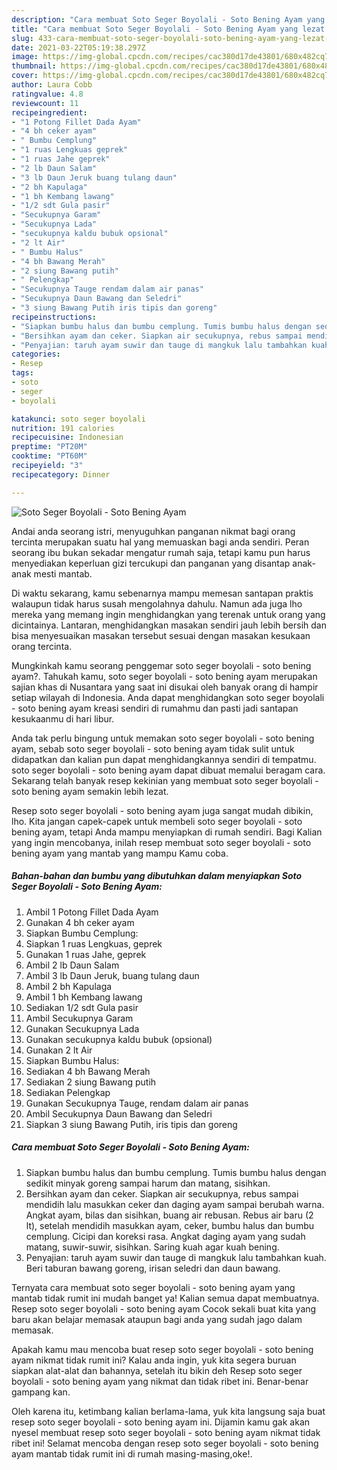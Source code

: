 ```yaml
---
description: "Cara membuat Soto Seger Boyolali - Soto Bening Ayam yang lezat dan Mudah Dibuat"
title: "Cara membuat Soto Seger Boyolali - Soto Bening Ayam yang lezat dan Mudah Dibuat"
slug: 433-cara-membuat-soto-seger-boyolali-soto-bening-ayam-yang-lezat-dan-mudah-dibuat
date: 2021-03-22T05:19:38.297Z
image: https://img-global.cpcdn.com/recipes/cac380d17de43801/680x482cq70/soto-seger-boyolali-soto-bening-ayam-foto-resep-utama.jpg
thumbnail: https://img-global.cpcdn.com/recipes/cac380d17de43801/680x482cq70/soto-seger-boyolali-soto-bening-ayam-foto-resep-utama.jpg
cover: https://img-global.cpcdn.com/recipes/cac380d17de43801/680x482cq70/soto-seger-boyolali-soto-bening-ayam-foto-resep-utama.jpg
author: Laura Cobb
ratingvalue: 4.8
reviewcount: 11
recipeingredient:
- "1 Potong Fillet Dada Ayam"
- "4 bh ceker ayam"
- " Bumbu Cemplung"
- "1 ruas Lengkuas geprek"
- "1 ruas Jahe geprek"
- "2 lb Daun Salam"
- "3 lb Daun Jeruk buang tulang daun"
- "2 bh Kapulaga"
- "1 bh Kembang lawang"
- "1/2 sdt Gula pasir"
- "Secukupnya Garam"
- "Secukupnya Lada"
- "secukupnya kaldu bubuk opsional"
- "2 lt Air"
- " Bumbu Halus"
- "4 bh Bawang Merah"
- "2 siung Bawang putih"
- " Pelengkap"
- "Secukupnya Tauge rendam dalam air panas"
- "Secukupnya Daun Bawang dan Seledri"
- "3 siung Bawang Putih iris tipis dan goreng"
recipeinstructions:
- "Siapkan bumbu halus dan bumbu cemplung. Tumis bumbu halus dengan sedikit minyak goreng sampai harum dan matang, sisihkan."
- "Bersihkan ayam dan ceker. Siapkan air secukupnya, rebus sampai mendidih lalu masukkan ceker dan daging ayam sampai berubah warna. Angkat ayam, bilas dan sisihkan, buang air rebusan. Rebus air baru (2 lt), setelah mendidih masukkan ayam, ceker, bumbu halus dan bumbu cemplung. Cicipi dan koreksi rasa. Angkat daging ayam yang sudah matang, suwir-suwir, sisihkan. Saring kuah agar kuah bening."
- "Penyajian: taruh ayam suwir dan tauge di mangkuk lalu tambahkan kuah. Beri taburan bawang goreng, irisan seledri dan daun bawang."
categories:
- Resep
tags:
- soto
- seger
- boyolali

katakunci: soto seger boyolali 
nutrition: 191 calories
recipecuisine: Indonesian
preptime: "PT20M"
cooktime: "PT60M"
recipeyield: "3"
recipecategory: Dinner

---
```



![Soto Seger Boyolali - Soto Bening Ayam](https://img-global.cpcdn.com/recipes/cac380d17de43801/680x482cq70/soto-seger-boyolali-soto-bening-ayam-foto-resep-utama.jpg)

Andai anda seorang istri, menyuguhkan panganan nikmat bagi orang tercinta merupakan suatu hal yang memuaskan bagi anda sendiri. Peran seorang ibu bukan sekadar mengatur rumah saja, tetapi kamu pun harus menyediakan keperluan gizi tercukupi dan panganan yang disantap anak-anak mesti mantab.

Di waktu  sekarang, kamu sebenarnya mampu memesan santapan praktis walaupun tidak harus susah mengolahnya dahulu. Namun ada juga lho mereka yang memang ingin menghidangkan yang terenak untuk orang yang dicintainya. Lantaran, menghidangkan masakan sendiri jauh lebih bersih dan bisa menyesuaikan masakan tersebut sesuai dengan masakan kesukaan orang tercinta. 



Mungkinkah kamu seorang penggemar soto seger boyolali - soto bening ayam?. Tahukah kamu, soto seger boyolali - soto bening ayam merupakan sajian khas di Nusantara yang saat ini disukai oleh banyak orang di hampir setiap wilayah di Indonesia. Anda dapat menghidangkan soto seger boyolali - soto bening ayam kreasi sendiri di rumahmu dan pasti jadi santapan kesukaanmu di hari libur.

Anda tak perlu bingung untuk memakan soto seger boyolali - soto bening ayam, sebab soto seger boyolali - soto bening ayam tidak sulit untuk didapatkan dan kalian pun dapat menghidangkannya sendiri di tempatmu. soto seger boyolali - soto bening ayam dapat dibuat memalui beragam cara. Sekarang telah banyak resep kekinian yang membuat soto seger boyolali - soto bening ayam semakin lebih lezat.

Resep soto seger boyolali - soto bening ayam juga sangat mudah dibikin, lho. Kita jangan capek-capek untuk membeli soto seger boyolali - soto bening ayam, tetapi Anda mampu menyiapkan di rumah sendiri. Bagi Kalian yang ingin mencobanya, inilah resep membuat soto seger boyolali - soto bening ayam yang mantab yang mampu Kamu coba.

<!--inarticleads1-->

##### Bahan-bahan dan bumbu yang dibutuhkan dalam menyiapkan Soto Seger Boyolali - Soto Bening Ayam:

1. Ambil 1 Potong Fillet Dada Ayam
1. Gunakan 4 bh ceker ayam
1. Siapkan  Bumbu Cemplung:
1. Siapkan 1 ruas Lengkuas, geprek
1. Gunakan 1 ruas Jahe, geprek
1. Ambil 2 lb Daun Salam
1. Ambil 3 lb Daun Jeruk, buang tulang daun
1. Ambil 2 bh Kapulaga
1. Ambil 1 bh Kembang lawang
1. Sediakan 1/2 sdt Gula pasir
1. Ambil Secukupnya Garam
1. Gunakan Secukupnya Lada
1. Gunakan secukupnya kaldu bubuk (opsional)
1. Gunakan 2 lt Air
1. Siapkan  Bumbu Halus:
1. Sediakan 4 bh Bawang Merah
1. Sediakan 2 siung Bawang putih
1. Sediakan  Pelengkap
1. Gunakan Secukupnya Tauge, rendam dalam air panas
1. Ambil Secukupnya Daun Bawang dan Seledri
1. Siapkan 3 siung Bawang Putih, iris tipis dan goreng




<!--inarticleads2-->

##### Cara membuat Soto Seger Boyolali - Soto Bening Ayam:

1. Siapkan bumbu halus dan bumbu cemplung. Tumis bumbu halus dengan sedikit minyak goreng sampai harum dan matang, sisihkan.
1. Bersihkan ayam dan ceker. Siapkan air secukupnya, rebus sampai mendidih lalu masukkan ceker dan daging ayam sampai berubah warna. Angkat ayam, bilas dan sisihkan, buang air rebusan. Rebus air baru (2 lt), setelah mendidih masukkan ayam, ceker, bumbu halus dan bumbu cemplung. Cicipi dan koreksi rasa. Angkat daging ayam yang sudah matang, suwir-suwir, sisihkan. Saring kuah agar kuah bening.
1. Penyajian: taruh ayam suwir dan tauge di mangkuk lalu tambahkan kuah. Beri taburan bawang goreng, irisan seledri dan daun bawang.




Ternyata cara membuat soto seger boyolali - soto bening ayam yang mantab tidak rumit ini mudah banget ya! Kalian semua dapat membuatnya. Resep soto seger boyolali - soto bening ayam Cocok sekali buat kita yang baru akan belajar memasak ataupun bagi anda yang sudah jago dalam memasak.

Apakah kamu mau mencoba buat resep soto seger boyolali - soto bening ayam nikmat tidak rumit ini? Kalau anda ingin, yuk kita segera buruan siapkan alat-alat dan bahannya, setelah itu bikin deh Resep soto seger boyolali - soto bening ayam yang nikmat dan tidak ribet ini. Benar-benar gampang kan. 

Oleh karena itu, ketimbang kalian berlama-lama, yuk kita langsung saja buat resep soto seger boyolali - soto bening ayam ini. Dijamin kamu gak akan nyesel membuat resep soto seger boyolali - soto bening ayam nikmat tidak ribet ini! Selamat mencoba dengan resep soto seger boyolali - soto bening ayam mantab tidak rumit ini di rumah masing-masing,oke!.

